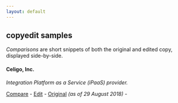 ```yaml
---
layout: default
---
```


## copyedit samples

*Comparisons* are short snippets of both the original and edited copy, displayed side-by-side.

#### Celigo, Inc.  
*Integration Platform as a Service (iPaaS) provider.*  

[Compare](\comparisons\celigo-compare.md) -
[Edit](..\..\assets\celigo\celigo-integration-edit.pdf) -
[Original](..\..\assets\celigo\celigo-integration-page.pdf) *(as of 29 August 2018)* -
